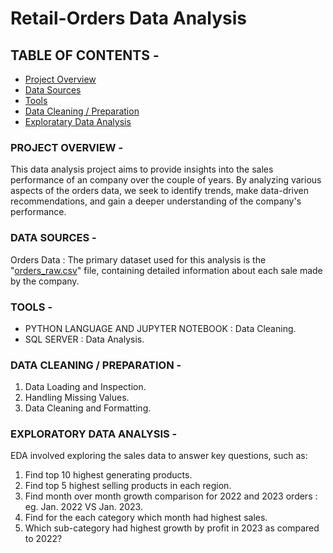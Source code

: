 # Retail-Orders Data Analysis

## TABLE OF CONTENTS -

- [Project Overview](#project-overview)
- [Data Sources](#data-sources)
- [Tools](#tools)
- [Data Cleaning / Preparation](#data-cleaning-/-preparation)
- [Exploratary Data Analysis](#exploratary-data-analysis)

### PROJECT OVERVIEW -

This data analysis project aims to provide insights into the sales performance of an company over the couple of years. By analyzing various aspects of the orders data, we seek to identify trends, make data-driven recommendations, and gain a deeper understanding of the company's performance.

### DATA SOURCES -

Orders Data : The primary dataset used for this analysis is the "[orders_raw.csv](orders_raw.csv)" file, containing detailed information about each sale made by the company.

### TOOLS -

- PYTHON LANGUAGE AND JUPYTER NOTEBOOK : Data Cleaning.
- SQL SERVER : Data Analysis.

### DATA CLEANING / PREPARATION -

1. Data Loading and Inspection.
2. Handling Missing Values.
3. Data Cleaning and Formatting.

### EXPLORATORY DATA ANALYSIS -

EDA involved exploring the sales data to answer key questions, such as:

1. Find top 10 highest generating products.
2. Find top 5 highest selling products in each region.
3. Find month over month growth comparison for 2022 and 2023 orders : eg. Jan. 2022 VS Jan. 2023.
4. Find for the each category which month had highest sales.
5. Which sub-category had highest growth by profit in 2023 as compared to 2022?
